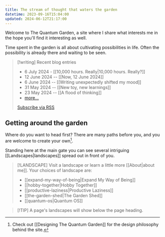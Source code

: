 ```yaml
---
title: The stream of thought that waters the garden
datetime: 2023-09-16T15:04:00
updated: 2024-06-12T21:17:00
---
```

Welcome to The Quantum Garden, a site where I share what interests me in the hope you'll find it interesting as well.

Time spent in the garden is all about cultivating possibilities in life. Often the possibility is already there and waiting to be seen.

> [!writing] Recent blog entries
> - 6 July 2024 - [[10,000 hours. Really|10,000 hours. Really?]]
> - 12 June 2024 -- [[Now, 12 June 2024]]
> - 6 June 2024 -- [[Writing unexpectedly shifted my mood]]
> - 31 May 2024 -- [[New toy, new learnings]]
> - 23 May 2024 -- [[A flood of thinking]]
> - [more...](/blog/)
> 
> [Subscribe via RSS](https://quantumgardener.info/feed)

## Getting around the garden
Where do you want to head first? There are many paths before you, and you are welcome to create your own[^1]. 

Standing here at the main gate you can see several intriguing [[Landscapes|landscapes]] spread out in front of you. 

> [!LANDSCAPE] Visit a landscape or learn a little more [[About|about me]]. Your choices of landscape are:
> - [[expand-my-way-of-being|Expand My Way of Being]] 
> - [[hobby-together|Hobby Together]] 
> - [[productive-laziness|Productive Laziness]] 
> - [[the-garden-shed|The Garden Shed]] 
> - [[quantum-os|Quantum OS]]
 
> [!TIP] A page's landscapes will show below the page heading.

[^1]: Check out [[Designing The Quantum Garden]] for the design philosophy behind the site.

